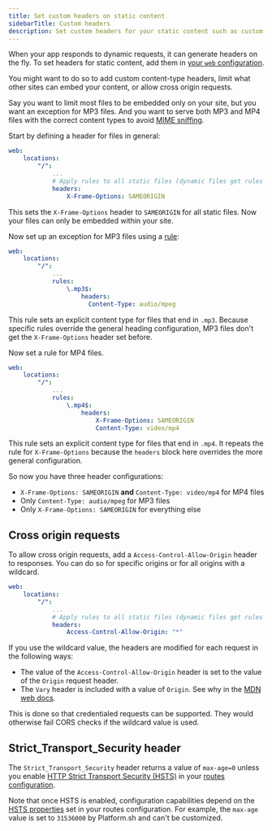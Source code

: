 ```yaml
---
title: Set custom headers on static content
sidebarTitle: Custom headers
description: Set custom headers for your static content such as custom content-types or limits to cross-origin usage.
---
```


When your app responds to dynamic requests, it can generate headers on the fly.
To set headers for static content, add them in [your `web` configuration](../app-reference.md#web).

You might want to do so to add custom content-type headers, limit what other sites can embed your content,
or allow cross origin requests.

Say you want to limit most files to be embedded only on your site,
but you want an exception for MP3 files.
And you want to serve both MP3 and MP4 files with the correct content types to avoid [MIME sniffing](https://developer.mozilla.org/en-US/docs/Web/HTTP/Basics_of_HTTP/MIME_types#mime_sniffing).

Start by defining a header for files in general:

```yaml {location=".platform.app.yaml"}
web:
    locations:
        "/":
            ...
            # Apply rules to all static files (dynamic files get rules from your app)
            headers:
                X-Frame-Options: SAMEORIGIN
```

This sets the `X-Frame-Options` header to `SAMEORIGIN` for all static files.
Now your files can only be embedded within your site.

Now set up an exception for MP3 files using a [rule](../app-reference.md#rules):

```yaml {location=".platform.app.yaml"}
web:
    locations:
        "/":
            ...
            rules:
                \.mp3$:
                    headers:
                      Content-Type: audio/mpeg
```

This rule sets an explicit content type for files that end in `.mp3`.
Because specific rules override the general heading configuration,
MP3 files don't get the `X-Frame-Options` header set before.

Now set a rule for MP4 files.

```yaml {location=".platform.app.yaml"}
web:
    locations:
        "/":
            ...
            rules:
                \.mp4$:
                    headers:
                        X-Frame-Options: SAMEORIGIN
                        Content-Type: video/mp4
```

This rule sets an explicit content type for files that end in `.mp4`.
It repeats the rule for `X-Frame-Options`
because the `headers` block here overrides the more general configuration.

So now you have three header configurations:

* `X-Frame-Options: SAMEORIGIN` **and** `Content-Type: video/mp4` for MP4 files
* Only `Content-Type: audio/mpeg` for MP3 files
* Only `X-Frame-Options: SAMEORIGIN` for everything else

## Cross origin requests

To allow cross origin requests, add a `Access-Control-Allow-Origin` header to responses.
You can do so for specific origins or for all origins with a wildcard.

```yaml {location=".platform.app.yaml"}
web:
    locations:
        "/":
            ...
            # Apply rules to all static files (dynamic files get rules from your app)
            headers:
                Access-Control-Allow-Origin: "*"
```

If you use the wildcard value, the headers are modified for each request in the following ways:

* The value of the `Access-Control-Allow-Origin` header is set to the value of the `Origin` request header.
* The `Vary` header is included with a value of `Origin`. See why in the [MDN web docs](https://developer.mozilla.org/en-US/docs/Web/HTTP/CORS#access-control-allow-origin).

This is done so that credentialed requests can be supported.
They would otherwise fail CORS checks if the wildcard value is used.

## Strict_Transport_Security header

The `Strict_Transport_Security` header returns a value of `max-age=0`
unless you enable [HTTP Strict Transport Security (HSTS)](https://docs.platform.sh/define-routes/https.html#enable-http-strict-transport-security-hsts)
in your [routes configuration](../../define-routes/_index.md).

Note that once HSTS is enabled, configuration capabilities depend on the [HSTS properties](https://docs.platform.sh/define-routes/https.html#enable-http-strict-transport-security-hsts) set in your routes configuration.
For example, the `max-age` value is set to `31536000` by Platform.sh and can't be customized.